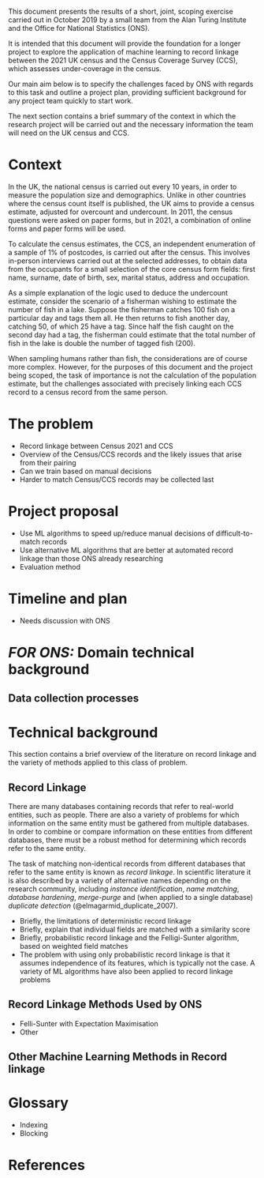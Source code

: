 This document presents the results of a short, joint, scoping exercise carried out
in October 2019 by a small team from the Alan Turing Institute and the Office for National Statistics (ONS).

It is intended that this document will provide the foundation for a longer project
to explore the application of machine learning to record linkage between the 2021 UK census and the Census Coverage Survey (CCS), which assesses under-coverage in the census.

Our main aim below is to specify the challenges faced by ONS with regards to this task and outline a project plan, providing sufficient background for any project team quickly to start work.

The next section contains a brief summary of the context in which the research project will be carried out and the necessary information the team will need on the UK census and CCS.

Context
======

In the UK, the national census is carried out every 10 years, in order to measure the population size and demographics. Unlike in other countries where the census count itself is published, the UK aims to provide a census estimate, adjusted for overcount and undercount. In 2011, the census questions were asked on paper forms, but in 2021, a combination of online forms and paper forms will be used.

To calculate the census estimates, the CCS, an independent enumeration of a sample of 1% of postcodes, is carried out after the census. This involves in-person interviews carried out at the selected addresses, to obtain data from the occupants for a small selection of the core census form fields: first name, surname, date of birth, sex, marital status, address and occupation.

As a simple explanation of the logic used to deduce the undercount estimate, consider the scenario of a fisherman wishing to estimate the number of fish in a lake. Suppose the fisherman catches 100 fish on a particular day and tags them all. He then returns to fish another day, catching 50, of which 25 have a tag. Since half the fish caught on the second day had a tag, the fisherman could estimate that the total number of fish in the lake is double the number of tagged fish (200).

When sampling humans rather than fish, the considerations are of course more complex. However, for the purposes of this document and the project being scoped, the task of importance is not the calculation of the population estimate, but the challenges associated with precisely linking each CCS record to a census record from the same person.

The problem
=======

- Record linkage between Census 2021 and CCS
- Overview of the Census/CCS records and the likely issues that arise from their pairing
- Can we train based on manual decisions
- Harder to match Census/CCS records may be collected last

Project proposal
=======

- Use ML algorithms to speed up/reduce manual decisions of difficult-to-match records
- Use alternative ML algorithms that are better at automated record linkage than those ONS already researching
- Evaluation method

Timeline and plan
======

- Needs discussion with ONS

*FOR ONS:* Domain technical background
==========

Data collection processes
----

Technical background
========

This section contains a brief overview of the literature on record linkage and the variety of methods applied to this class of problem.

Record Linkage
------

There are many databases containing records that refer to real-world entities, such as people. There are also a variety of problems for which information on the same entity must be gathered from multiple databases. In order to combine or compare information on these entities from different databases, there must be a robust method for determining which records refer to the same entity.

The task of matching non-identical records from different databases that refer to the same entity is known as *record linkage*. In scientific literature it is also described by a variety of alternative names depending on the research community, including *instance identification*, *name matching*, *database hardening*, *merge-purge* and (when applied to a single database) *duplicate detection* (@elmagarmid_duplicate_2007).

- Briefly, the limitations of deterministic record linkage
- Briefly, explain that individual fields are matched with a similarity score
- Briefly, probabilistic record linkage and the Felligi-Sunter algorithm, based on weighted field matches
- The problem with using only probabilistic record linkage is that it assumes independence of its features, which is typically not the case. A variety of ML algorithms have also been applied to record linkage problems

Record Linkage Methods Used by ONS
------

- Felli-Sunter with Expectation Maximisation
- Other

Other Machine Learning Methods in Record linkage
-------

Glossary
=======

- Indexing
- Blocking

References
====
